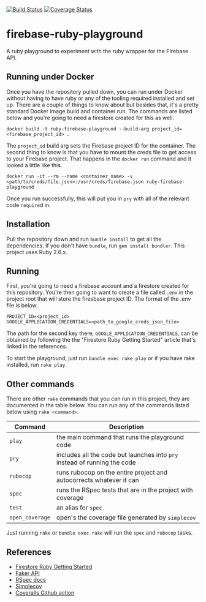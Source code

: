 [![Build Status](https://github.com/YashdalfTheGray/firebase-ruby-playground/workflows/Build/badge.svg)](https://github.com/YashdalfTheGray/firebase-ruby-playground/actions)
[![Coverage Status](https://coveralls.io/repos/github/YashdalfTheGray/firebase-ruby-playground/badge.svg?branch=master)](https://coveralls.io/github/YashdalfTheGray/firebase-ruby-playground?branch=master)

# firebase-ruby-playground

A ruby playground to experiment with the ruby wrapper for the FIrebase API.

## Running under Docker

Once you have the repository pulled down, you can run under Docker without having to have ruby or any of the tooling required installed and set up. There are a couple of things to know about but besides that, it's a pretty standard Docker image build and container run. The commands are listed below and you're going to need a firestore created for this as well.

```
docker build -t ruby-firebase-playground --build-arg project_id=<firebase_project_id> .
```

The `project_id` build arg sets the Firebase project ID for the container. The second thing to know is that you have to mount the creds file to get access to your Firebase project. That happens in the `docker run` command and it looked a little like this.

```
docker run -it --rm --name <container_name> -v <path/to/creds/file.json>:/usr/creds/firebase.json ruby-firebase-playground
```

Once you run successfully, this will put you in `pry` with all of the relevant code `require`d in.

## Installation

Pull the repository down and run `bundle install` to get all the dependencies. If you don't have `bundle`, run `gem install bundler`. This project uses Ruby 2.6.x.

## Running

First, you're going to need a firebase account and a firestore created for this repository. You're then going to want to create a file called `.env` in the project root that will store the firesbase project ID. The format of the .env file is below.

```
PROJECT_ID=<project_id>
GOOGLE_APPLICATION_CREDENTIALS=<path_to_google_creds_json_file>
```

The path for the second key there, `GOOGLE_APPLICATION_CREDENTIALS`, can be obtained by following the the "Firestore Ruby Getting Started" article that's linked in the references.

To start the playground, just run `bundle exec rake play` or if you have rake installed, run `rake play`.

## Other commands

There are other `rake` commands that you can run in this project, they are documented in the table below. You can run any of the commands listed below using `rake <command>`.

| Command         | Description                                                               |
| --------------- | ------------------------------------------------------------------------- |
| `play`          | the main command that runs the playground code                            |
| `pry`           | includes all the code but launches into `pry` instead of running the code |
| `rubocop`       | runs rubocop on the entire project and autocorrects whatever it can       |
| `spec`          | runs the RSpec tests that are in the project with coverage                |
| `test`          | an alias for `spec`                                                       |
| `open_coverage` | open's the coverage file generated by `simplecov`                         |

Just running `rake` or `bundle exec rake` will run the `spec` and `rubocop` tasks.

## References

- [Firestore Ruby Getting Started](https://firebase.google.com/docs/firestore/quickstart)
- [Faker API](https://github.com/faker-ruby/faker)
- [RSpec docs](https://relishapp.com/rspec/)
- [Simplecov](https://github.com/colszowka/simplecov)
- [Coveralls Github action](https://github.com/marketplace/actions/coveralls-github-action)
